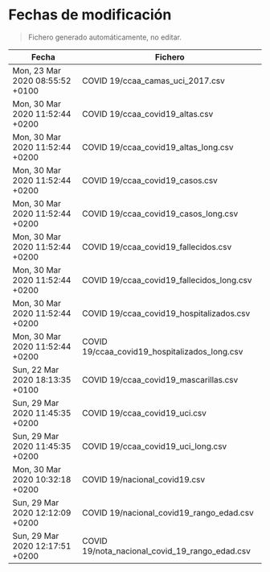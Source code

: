 # Fechas de modificación

> Fichero generado automáticamente, no editar.

| Fecha                           | Fichero                  |
|---------------------------------|--------------------------|
| Mon, 23 Mar 2020 08:55:52 +0100  | COVID 19/ccaa_camas_uci_2017.csv |
| Mon, 30 Mar 2020 11:52:44 +0200  | COVID 19/ccaa_covid19_altas.csv |
| Mon, 30 Mar 2020 11:52:44 +0200  | COVID 19/ccaa_covid19_altas_long.csv |
| Mon, 30 Mar 2020 11:52:44 +0200  | COVID 19/ccaa_covid19_casos.csv |
| Mon, 30 Mar 2020 11:52:44 +0200  | COVID 19/ccaa_covid19_casos_long.csv |
| Mon, 30 Mar 2020 11:52:44 +0200  | COVID 19/ccaa_covid19_fallecidos.csv |
| Mon, 30 Mar 2020 11:52:44 +0200  | COVID 19/ccaa_covid19_fallecidos_long.csv |
| Mon, 30 Mar 2020 11:52:44 +0200  | COVID 19/ccaa_covid19_hospitalizados.csv |
| Mon, 30 Mar 2020 11:52:44 +0200  | COVID 19/ccaa_covid19_hospitalizados_long.csv |
| Sun, 22 Mar 2020 18:13:35 +0100  | COVID 19/ccaa_covid19_mascarillas.csv |
| Sun, 29 Mar 2020 11:45:35 +0200  | COVID 19/ccaa_covid19_uci.csv |
| Sun, 29 Mar 2020 11:45:35 +0200  | COVID 19/ccaa_covid19_uci_long.csv |
| Mon, 30 Mar 2020 10:32:18 +0200  | COVID 19/nacional_covid19.csv |
| Sun, 29 Mar 2020 12:12:09 +0200  | COVID 19/nacional_covid19_rango_edad.csv |
| Sun, 29 Mar 2020 12:17:51 +0200  | COVID 19/nota_nacional_covid_19_rango_edad.csv |
